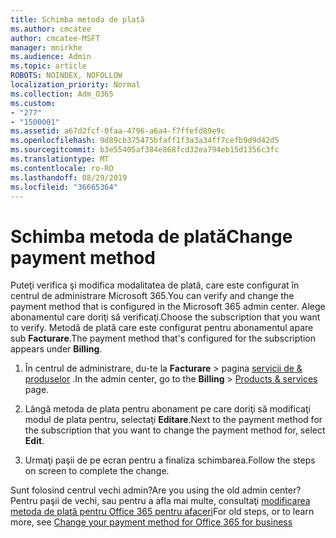 ```yaml
---
title: Schimba metoda de plată
ms.author: cmcatee
author: cmcatee-MSFT
manager: mnirkhe
ms.audience: Admin
ms.topic: article
ROBOTS: NOINDEX, NOFOLLOW
localization_priority: Normal
ms.collection: Adm_O365
ms.custom:
- "277"
- "1500001"
ms.assetid: a67d2fcf-0faa-4796-a6a4-f7ffefd89e9c
ms.openlocfilehash: 9d89cb375475bfaff1f3a3a34ff7cefb9d9d42d5
ms.sourcegitcommit: b3e55405af384e868fcd32ea794eb15d1356c3fc
ms.translationtype: MT
ms.contentlocale: ro-RO
ms.lasthandoff: 08/29/2019
ms.locfileid: "36665364"
---
```

# <a name="change-payment-method"></a><span data-ttu-id="8e9fa-102">Schimba metoda de plată</span><span class="sxs-lookup"><span data-stu-id="8e9fa-102">Change payment method</span></span>

<span data-ttu-id="8e9fa-103">Puteţi verifica şi modifica modalitatea de plată, care este configurat în centrul de administrare Microsoft 365.</span><span class="sxs-lookup"><span data-stu-id="8e9fa-103">You can verify and change the payment method that is configured in the Microsoft 365 admin center.</span></span> <span data-ttu-id="8e9fa-104">Alege abonamentul care doriţi să verificaţi.</span><span class="sxs-lookup"><span data-stu-id="8e9fa-104">Choose the subscription that you want to verify.</span></span> <span data-ttu-id="8e9fa-105">Metodă de plată care este configurat pentru abonamentul apare sub **Facturare**.</span><span class="sxs-lookup"><span data-stu-id="8e9fa-105">The payment method that's configured for the subscription appears under **Billing**.</span></span> 
  
1. <span data-ttu-id="8e9fa-106">În centrul de administrare, du-te la **Facturare** \> pagina [servicii de & produselor](https://go.microsoft.com/fwlink/p/?linkid=842054) .</span><span class="sxs-lookup"><span data-stu-id="8e9fa-106">In the admin center, go to the **Billing** \> [Products & services](https://go.microsoft.com/fwlink/p/?linkid=842054) page.</span></span>

2. <span data-ttu-id="8e9fa-107">Lângă metoda de plata pentru abonament pe care doriţi să modificaţi modul de plata pentru, selectaţi **Editare**.</span><span class="sxs-lookup"><span data-stu-id="8e9fa-107">Next to the payment method for the subscription that you want to change the payment method for, select **Edit**.</span></span>

3. <span data-ttu-id="8e9fa-108">Urmaţi paşii de pe ecran pentru a finaliza schimbarea.</span><span class="sxs-lookup"><span data-stu-id="8e9fa-108">Follow the steps on screen to complete the change.</span></span>

<span data-ttu-id="8e9fa-109">Sunt folosind centrul vechi admin?</span><span class="sxs-lookup"><span data-stu-id="8e9fa-109">Are you using the old admin center?</span></span> <span data-ttu-id="8e9fa-110">Pentru paşii de vechi, sau pentru a afla mai multe, consultaţi [modificarea metoda de plată pentru Office 365 pentru afaceri](https://docs.microsoft.com/office365/admin/subscriptions-and-billing/change-payment-method)</span><span class="sxs-lookup"><span data-stu-id="8e9fa-110">For old steps, or to learn more, see  [Change your payment method for Office 365 for business](https://docs.microsoft.com/office365/admin/subscriptions-and-billing/change-payment-method)</span></span>